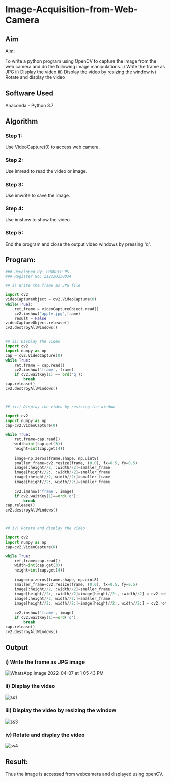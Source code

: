 # Image-Acquisition-from-Web-Camera
## Aim
 
Aim:
 
To write a python program using OpenCV to capture the image from the web camera and do the following image manipulations.
i) Write the frame as JPG 
ii) Display the video 
iii) Display the video by resizing the window
iv) Rotate and display the video

## Software Used
Anaconda - Python 3.7
## Algorithm
### Step 1:
Use VideoCapture(0) to access web camera.

### Step 2:
Use imread to read the video or image.

### Step 3:
Use imwrite to save the image.

### Step 4:
Use imshow to show the video.

### Step 5:

End the program and close the output video windows by pressing 'q'.
## Program:
``` Python
### Developed By: PRADEEP PS
### Register No: 212220230034

## i) Write the frame as JPG file

import cv2
videoCaptureObject = cv2.VideoCapture(0)
while(True):
    ret,frame = videoCaptureObject.read()
    cv2.imshow("apple.jpg",frame)
    result = False
videoCaptureObject.release()
cv2.destroyAllWindows()


## ii) Display the video
import cv2
import numpy as np
cap = cv2.VideoCapture(0)
while True:
    ret,frame = cap.read()
    cv2.imshow('frame', frame)
    if cv2.waitKey(1) == ord('q'):
        break
cap.release()
cv2.destroyAllWindows()



## iii) Display the video by resizing the window

import cv2
import numpy as np
cap=cv2.VideoCapture(0)

while True:
    ret,frame=cap.read()
    width=int(cap.get(3))
    height=int(cap.get(4))
    
    image=np.zeros(frame.shape, np.uint8)
    smaller_frame=cv2.resize(frame, (0,0), fx=0.5, fy=0.5)
    image[:height//2, :width//2]=smaller_frame
    image[height//2:, :width//2]=smaller_frame
    image[:height//2, width//2:]=smaller_frame
    image[height//2:, width//2:]=smaller_frame
    
    cv2.imshow('frame', image)
    if cv2.waitKey(1)==ord('q'):
        break
cap.release()
cv2.destroyAllWindows()



## iv) Rotate and display the video

import cv2
import numpy as np
cap=cv2.VideoCapture(0)

while True:
    ret,frame=cap.read()
    width=int(cap.get(3))
    height=int(cap.get(4))
    
    image=np.zeros(frame.shape, np.uint8)
    smaller_frame=cv2.resize(frame, (0,0), fx=0.5, fy=0.5)
    image[:height//2, :width//2]=smaller_frame
    image[height//2:, :width//2]=image[height//2:, :width//2] = cv2.rotate(smaller_frame,cv2.cv2.ROTATE_180)
    image[:height//2, width//2:]=smaller_frame
    image[height//2:, width//2:]=image[height//2:, width//2:] = cv2.rotate(smaller_frame,cv2.cv2.ROTATE_180)
    
    cv2.imshow('frame', image)
    if cv2.waitKey(1)==ord('q'):
        break
cap.release()
cv2.destroyAllWindows()

```
## Output

### i) Write the frame as JPG image
![WhatsApp Image 2022-04-07 at 1 05 43 PM](https://user-images.githubusercontent.com/102652887/162628481-b752cadb-b599-4a25-8b3b-353351961c0e.jpeg)



### ii) Display the video
![ss1](https://user-images.githubusercontent.com/102652887/162628650-d8a3c2c7-8641-4906-9a71-bd7d76cdfd57.jpeg)



### iii) Display the video by resizing the window
![ss3](https://user-images.githubusercontent.com/102652887/162628582-7a50c549-d2df-40d1-a1ef-919f11073458.jpeg)



### iv) Rotate and display the video
![ss4](https://user-images.githubusercontent.com/102652887/162628531-8583a69a-941e-40a3-b890-4889782d9d9a.jpeg)





## Result:
Thus the image is accessed from webcamera and displayed using openCV.
